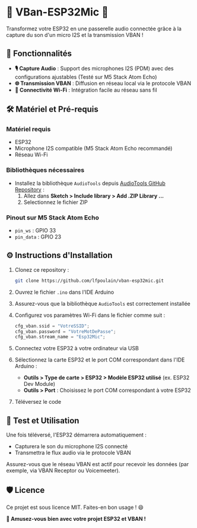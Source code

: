 # 📡 VBan-ESP32Mic 🎤

Transformez votre ESP32 en une passerelle audio connectée grâce à la capture du son d'un micro I2S et la transmission VBAN !

## 🚀 Fonctionnalités

- **🎙 Capture Audio** : Support des microphones I2S (PDM) avec des configurations ajustables (Testé sur M5 Stack Atom Echo)
- **🌐 Transmission VBAN** : Diffusion en réseau local via le protocole VBAN
- **📶 Connectivité Wi-Fi** : Intégration facile au réseau sans fil

## 🛠️ Matériel et Pré-requis

### Matériel requis
- ESP32
- Microphone I2S compatible (M5 Stack Atom Echo recommandé)
- Réseau Wi-Fi

### Bibliothèques nécessaires
- Installez la bibliothèque `AudioTools` depuis [AudioTools GitHub Repository](https://github.com/pschatzmann/arduino-audio-tools) :
  1. Allez dans **Sketch > Include library > Add .ZIP Library ...**
  2. Selectionnez le fichier ZIP

### Pinout sur M5 Stack Atom Echo
- `pin_ws` : GPIO 33
- `pin_data` : GPIO 23

## ⚙️ Instructions d'Installation

1. Clonez ce repository :
   ```bash
   git clone https://github.com/lfpoulain/vban-esp32mic.git
   ```

2. Ouvrez le fichier `.ino` dans l'IDE Arduino

3. Assurez-vous que la bibliothèque `AudioTools` est correctement installée

4. Configurez vos paramètres Wi-Fi dans le fichier comme suit :
   ```cpp
   cfg_vban.ssid = "VotreSSID";
   cfg_vban.password = "VotreMotDePasse";
   cfg_vban.stream_name = "Esp32Mic"; 
   ```

5. Connectez votre ESP32 à votre ordinateur via USB

6. Sélectionnez la carte ESP32 et le port COM correspondant dans l'IDE Arduino :
   - **Outils > Type de carte > ESP32 > Modèle ESP32 utilisé** (ex. ESP32 Dev Module)
   - **Outils > Port** : Choisissez le port COM correspondant à votre ESP32

7. Téléversez le code

## 🧪 Test et Utilisation

Une fois téléversé, l'ESP32 démarrera automatiquement :
- Capturera le son du microphone I2S connecté
- Transmettra le flux audio via le protocole VBAN

Assurez-vous que le réseau VBAN est actif pour recevoir les données (par exemple, via VBAN Receptor ou Voicemeeter).

## 🛡️ Licence

Ce projet est sous licence MIT. Faites-en bon usage ! 😄

**🎉 Amusez-vous bien avec votre projet ESP32 et VBAN !**
